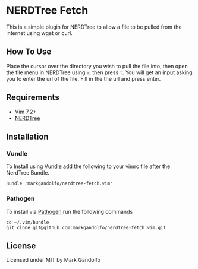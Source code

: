 # NERDTree Fetch
This is a simple plugin for NERDTree to allow a file to be pulled from the internet
using wget or curl.

## How To Use
Place the cursor over the directory you wish to pull the file into, then
open the file menu in NERDTree using `m`, then press `f`. You will get an input 
asking you to enter the url of the file. Fill in the the url and press enter.

## Requirements
* Vim 7.2+
* [NERDTree](https://github.com/scrooloose/nerdtree)

## Installation

### Vundle
To Install using [Vundle](https://github.com/gmarik/vundle) add the following
to your vimrc file after the NerdTree Bundle.

    Bundle 'markgandolfo/nerdtree-fetch.vim'

### Pathogen
To install via [Pathogen](https://github.com/tpope/vim-pathogen) run the
following commands

    cd ~/.vim/bundle
    git clone git@github.com:markgandolfo/nerdtree-fetch.vim.git

## License
Licensed under MIT by Mark Gandolfo
